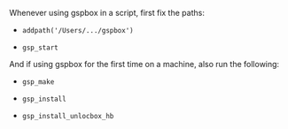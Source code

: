 Whenever using gspbox in a script, first fix the paths:

* `addpath('/Users/.../gspbox')`

* `gsp_start`

And if using gspbox for the first time on a machine, also run the following:

* `gsp_make`

* `gsp_install`

* `gsp_install_unlocbox_hb`
